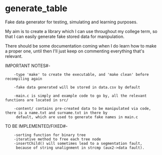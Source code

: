 # generate_table

Fake data generator for testing, simulating and learning purposes. 

My aim is to create a library which I can use throughout my college term, so that I can easily generate fake stored data for manipulation.

There should be some documentation coming when I do learn how to make a proper one, until then I'll just keep on commenting everything that's relevant.

IMPORTANT NOTES#-

        -type 'make' to create the executable, and 'make clean' before recompiling again

        -fake data generated will be stored in data.csv by default

        -main.c is simply and example code to go by, all the relevant functions are located in src/

        -content/ contains pre-created data to be manipulated via code, there is a name.txt and surname.txt in there by
         default, which are used to generate fake names in main.c

TO BE IMPLEMENTED/FIXED#-
        
        -sorting function for binary tree
        -iterative method to free each tree node
        -insertChild() will sometimes lead to a segmentation fault,
         because of string unalignment in strcmp (aux2->data fault).
